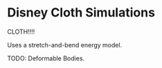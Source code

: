 Disney Cloth Simulations
======================

CLOTH!!!!

Uses a stretch-and-bend energy model.

TODO: Deformable Bodies.